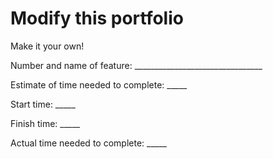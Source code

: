 # Modify this portfolio

Make it your own! 

Number and name of feature: ________________________________

Estimate of time needed to complete: _____

Start time: _____

Finish time: _____

Actual time needed to complete: _____